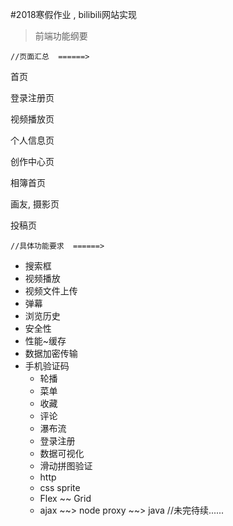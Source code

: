 #2018寒假作业 , bilibili网站实现

> 前端功能纲要

    //页面汇总  ======>



首页

登录注册页

视频播放页

个人信息页

创作中心页

相簿首页

画友, 摄影页

投稿页



    //具体功能要求  ======>



- 搜索框
- 视频播放
- 视频文件上传
- 弹幕
- 浏览历史
- 安全性
- 性能~缓存
- 数据加密传输
- 手机验证码
  - 轮播
  - 菜单
  - 收藏
  - 评论
  - 瀑布流
  - 登录注册
  - 数据可视化
  - 滑动拼图验证
  - http
  - css sprite
  - Flex ~~ Grid
  - ajax   ~~>   node  proxy   ~~>  java
        //未完待续......
    

